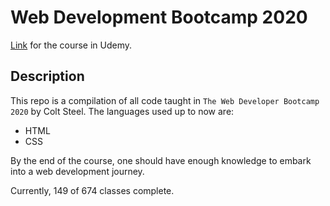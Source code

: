 # Web Development Bootcamp 2020

[Link](https://www.udemy.com/course/the-web-developer-bootcamp) for the course in Udemy.

## Description

This repo is a compilation of all code taught in `The Web Developer Bootcamp 2020` by Colt Steel.
The languages used up to now are:

- HTML
- CSS

By the end of the course, one should have enough knowledge to embark into a web development journey.

Currently, 149 of 674 classes complete.

<!-- Repo for the bootcamp WDB 2020 by Colt Steel. -->
